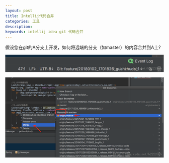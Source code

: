 ```yaml
---
layout: post
title: Intellij代码合并
categories: 工具
description: 
keywords: intellij idea git 代码合并
---
```


假设您在git的A分支上开发，如何将远端的分支（如master）的内容合并到A上?

![](/images/posts/2017-01-01-intellij-git-merger.md/1.png)

![](/images/posts/2017-01-01-intellij-git-merger.md/2.png)


